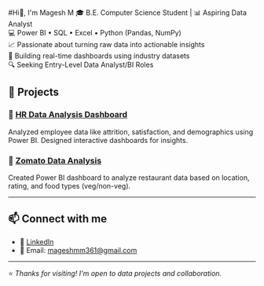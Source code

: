 #Hi👋, I'm Magesh M
🎓 B.E. Computer Science Student | 📊 Aspiring Data Analyst  
💻 Power BI • SQL • Excel • Python (Pandas, NumPy)  
📈 Passionate about turning raw data into actionable insights  
🚀 Building real-time dashboards using industry datasets  
🔍 Seeking Entry-Level Data Analyst/BI Roles

## 📁 Projects

### 🔹 [HR Data Analysis Dashboard](https://github.com/Magesh361/hr-data-analysis)
Analyzed employee data like attrition, satisfaction, and demographics using Power BI. Designed interactive dashboards for insights.

### 🔹 [Zomato Data Analysis](https://github.com/Magesh361/zomato-data-analysis)
Created Power BI dashboard to analyze restaurant data based on location, rating, and food types (veg/non-veg).

---

## 📫 Connect with me

- 🔗 [LinkedIn](https://www.linkedin.com/in/magesh-mg)  
- 📧 Email: mageshmm361@gmail.com

---

⭐️ *Thanks for visiting! I'm open to data projects and collaboration.*
